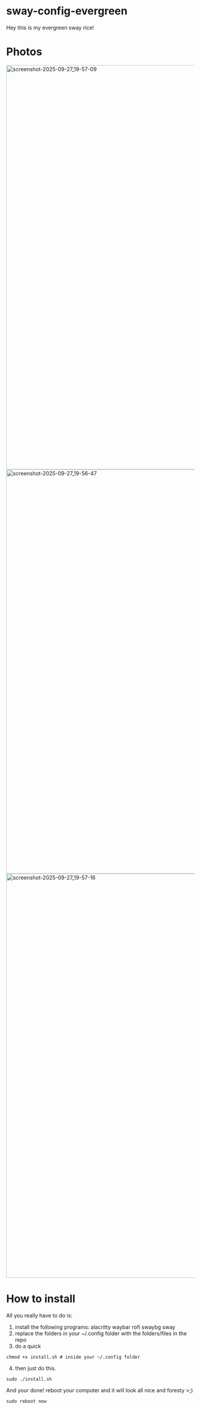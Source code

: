 # sway-config-evergreen

Hey this is my evergreen sway rice!

# Photos

<img width="1920" height="1080" alt="screenshot-2025-09-27_19-57-09" src="https://github.com/user-attachments/assets/4f04af4a-2953-43de-9f7c-d99feee2a9c4" />

<img width="1920" height="1080" alt="screenshot-2025-09-27_19-56-47" src="https://github.com/user-attachments/assets/6a4ba833-f18c-470f-838c-c697ec8b23a6" />

<img width="1920" height="1080" alt="screenshot-2025-09-27_19-57-16" src="https://github.com/user-attachments/assets/6e7baefa-a8ed-4c00-b37b-c2956057b39a" />

# How to install
All you really have to do is:
  1) install the following programs:
    alacritty
    waybar
    rofi
    swaybg
    sway
  2) replace the folders in your ~/.config folder with the folders/files in the repo
  3) do a quick
  ```
  chmod +x install.sh # inside your ~/.config folder
  ```
  4) then just do this.
  ```
  sudo ./install.sh
  ```
And your done! reboot your computer and it will look all nice and foresty >;)
```
sudo reboot now
```
  
